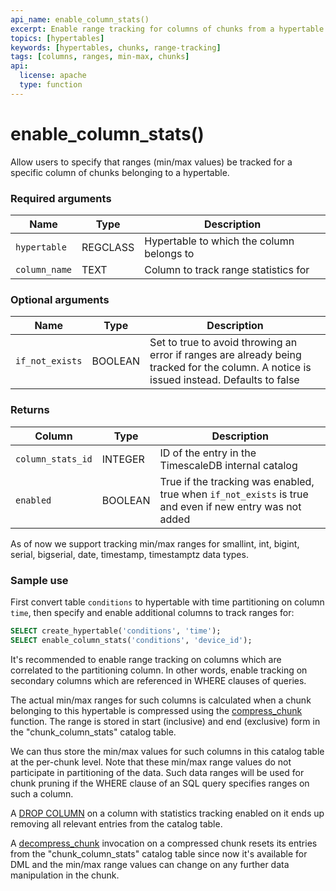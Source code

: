 ```yaml
---
api_name: enable_column_stats()
excerpt: Enable range tracking for columns of chunks from a hypertable  
topics: [hypertables]
keywords: [hypertables, chunks, range-tracking]
tags: [columns, ranges, min-max, chunks]
api:
  license: apache
  type: function
---
```


# enable_column_stats()

Allow users to specify that ranges (min/max values) be tracked
for a specific column of chunks belonging to a hypertable.

### Required arguments

|Name|Type|Description|
|-|-|-|
|`hypertable`|REGCLASS|Hypertable to which the column belongs to|
|`column_name`|TEXT|Column to track range statistics for|

### Optional arguments

|Name|Type|Description|
|-|-|-|
|`if_not_exists`|BOOLEAN|Set to true to avoid throwing an error if ranges are already being tracked for the column. A notice is issued instead. Defaults to false|

### Returns

|Column|Type|Description|
|-|-|-|
|`column_stats_id`|INTEGER|ID of the entry in the TimescaleDB internal catalog|
|`enabled`|BOOLEAN|True if the tracking was enabled, true when `if_not_exists` is true and even if new entry was not added|

<Highlight type="note">
 As of now we support tracking min/max ranges for smallint, int,
 bigint, serial, bigserial, date, timestamp, timestamptz data types.

</Highlight>

### Sample use

First convert table `conditions` to hypertable with time
partitioning on column `time`, then specify and enable additional columns to track ranges for:

```sql
SELECT create_hypertable('conditions', 'time');
SELECT enable_column_stats('conditions', 'device_id');
```

<Highlight type="note">
 It's recommended to enable range tracking on columns which are correlated to the
 partitioning column. In other words, enable tracking on secondary columns which are
 referenced in WHERE clauses of queries.

 The actual min/max ranges for such columns is calculated when a chunk belonging to
 this hypertable is compressed using the [compress_chunk][compress_chunk] function.
 The range is stored in start (inclusive) and end (exclusive) form in the
 "chunk_column_stats" catalog table.

 We can thus store the min/max values for such columns in this catalog
 table at the per-chunk level. Note that these min/max range values do
 not participate in partitioning of the data. Such data ranges will be
 used for chunk pruning if the WHERE clause of an SQL query specifies
 ranges on such a column.

 A [DROP COLUMN](https://www.postgresql.org/docs/current/sql-altertable.html#SQL-ALTERTABLE-DESC-DROP-COLUMN)
 on a column with statistics tracking enabled on it ends up removing all relevant entries
 from the catalog table.

 A [decompress_chunk][decompress_chunk] invocation on a compressed chunk resets its entries
 from the "chunk_column_stats" catalog table since now it's available for DML and the
 min/max range values can change on any further data manipulation in the chunk.

</Highlight>

[compress_chunk]: /api/:currentVersion:/compression/compress_chunk/
[decompress_chunk]: /api/:currentVersion:/compression/decompress_chunk/
